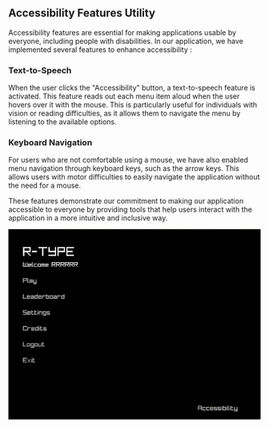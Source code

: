 ## Accessibility Features Utility

Accessibility features are essential for making applications usable by everyone, including people with disabilities. In our application, we have implemented several features to enhance accessibility :

### Text-to-Speech

When the user clicks the "Accessibility" button, a text-to-speech feature is activated. This feature reads out each menu item aloud when the user hovers over it with the mouse. This is particularly useful for individuals with vision or reading difficulties, as it allows them to navigate the menu by listening to the available options.

### Keyboard Navigation

For users who are not comfortable using a mouse, we have also enabled menu navigation through keyboard keys, such as the arrow keys. This allows users with motor difficulties to easily navigate the application without the need for a mouse.

These features demonstrate our commitment to making our application accessible to everyone by providing tools that help users interact with the application in a more intuitive and inclusive way.

![](./assets/access.gif)